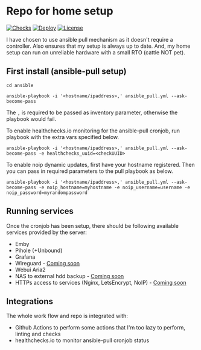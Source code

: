 # Repo for home setup

[![Checks](https://github.com/ahmedsajid/home-setup/workflows/checks/badge.svg)](https://github.com/ahmedsajid/home-setup/actions?query=workflow%3A%22checks%22)
[![Deploy](https://healthchecks.io/badge/ddd55f41-eb2c-4f60-a543-5a9f58/pEfoA72_/deploy.svg)](https://healthchecks.io/badge/ddd55f41-eb2c-4f60-a543-5a9f58/pEfoA72_/deploy.svg)
[![License](https://img.shields.io/github/license/ahmedsajid/home-setup)](LICENSE)

I have chosen to use ansible pull mechanism as it doesn't require a controller.
Also ensures that my setup is always up to date.
And, my home setup can run on unreliable hardware with a small RTO (cattle NOT pet).

## First install (ansible-pull setup)
```
cd ansible

ansible-playbook -i '<hostname/ipaddress>,' ansible_pull.yml --ask-become-pass
```

The `,` is required to be passed as inventory parameter, otherwise the playbook would fail.

To enable healthchecks.io monitoring for the ansible-pull cronjob, run playbook with the extra vars specified below.
```
ansible-playbook -i '<hostname/ipaddress>,' ansible_pull.yml --ask-become-pass -e healthchecks_uuid=<checkUUID>
```

To enable noip dynamic updates, first have your hostname registered. Then you can pass in required parameters to the pull playbook as below.
```
ansible-playbook -i '<hostname/ipaddress>,' ansible_pull.yml --ask-become-pass -e noip_hostname=myhostname -e noip_username=username -e noip_password=myrandompassword
```

## Running services

Once the cronjob has been setup, there should be following available services provided by the server:
- Emby
- Pihole (+Unbound)
- Grafana
- Wireguard - [Coming soon](https://github.com/ahmedsajid/home-setup/issues/29)
- Webui Aria2
- NAS to external hdd backup - [Coming soon](https://github.com/ahmedsajid/home-setup/issues/32)
- HTTPs access to services (Nginx, LetsEncrypt, NoIP) - [Coming soon](https://github.com/ahmedsajid/home-setup/issues/33)

## Integrations

The whole work flow and repo is integrated with:
- Github Actions to perform some actions that I'm too lazy to perform, linting and checks
- healthchecks.io to monitor ansible-pull cronjob status
